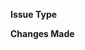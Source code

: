 <!-- This is a PR Template. Please read these instructions and follow the prompts below. -->

**Issue Type**

**Changes Made**
